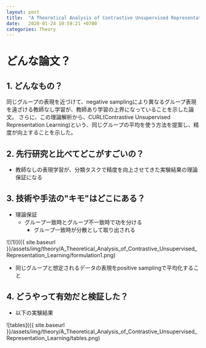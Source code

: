 ```yaml
---
layout: post
title:  "A Theoretical Analysis of Contrastive Unsupervised Representation Learning"
date:   2020-01-24 10:59:21 +0700
categories: Theory
---
```

# どんな論文？
## 1. どんなもの？
同じグループの表現を近づけて、negative samplingにより異なるグループ表現を遠ざける教師なし学習が、教師あり学習の上界になっていることを示した論文。
さらに、この理論解析から、CURL(Contrastive Unsupervised Representation Learning)という、同じグループの平均を使う方法を提案し、精度が向上することを示した。

## 2. 先行研究と比べてどこがすごいの？
- 教師なしの表現学習が、分類タスクで精度を向上させてきた実験結果の理論保証になる


## 3. 技術や手法の"キモ"はどこにある？
- 理論保証
  - グループ一致時とグループ不一致時で功を分ける
     - グループ一致時が分散として取り出される

![(1)]({{ site.baseurl }}/assets/img/theory/A_Theoretical_Analysis_of_Contrastive_Unsupervised_Representation_Learning/formulation1.png)


- 同じグループと想定されるデータの表現をpositive samplingで平均化すること

## 4. どうやって有効だと検証した？
- 以下の実験結果

![tables]({{ site.baseurl }}/assets/img/theory/A_Theoretical_Analysis_of_Contrastive_Unsupervised_Representation_Learning/tables.png)
